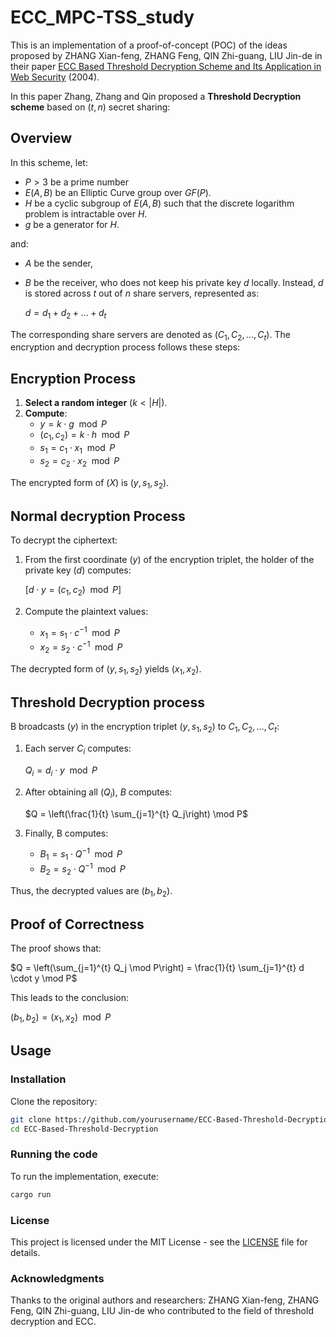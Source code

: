 # ECC_MPC-TSS_study

This is an implementation of a proof-of-concept (POC) of the ideas proposed by ZHANG Xian-feng, ZHANG Feng, QIN Zhi-guang, LIU Jin-de in their paper [ECC Based Threshold Decryption Scheme and Its Application in Web Security](https://www.journal.uestc.edu.cn/en/article/id/2247) (2004).

In this paper Zhang, Zhang and Qin proposed a **Threshold Decryption scheme** based on $(t, n)$ secret sharing:

## Overview

In this scheme, let:
- $P>3$ be a prime number
- $E(A,B)$ be an Elliptic Curve group over $GF(P)$.
- $H$ be a cyclic subgroup of $E(A,B)$ such that
the discrete logarithm problem is intractable over $H$.
- $g$ be a generator for $H$.

and:

- $A$ be the sender,
- $B$ be the receiver, who does not keep his private key $d$ locally. Instead, $d$ is stored across $t$ out of $n$ share servers, represented as:

  $d = d_1 + d_2 + ... + d_t$

The corresponding share servers are denoted as $(C_1, C_2, ..., C_t)$. The encryption and decryption process follows these steps:

## Encryption Process

1. **Select a random integer** $(k < |H|)$.
2. **Compute**:
   - $y = k \cdot g \mod P$
   - $(c_1, c_2) = k \cdot h \mod P$
   - $s_1 = c_1 \cdot x_1 \mod P$
   - $s_2 = c_2 \cdot x_2 \mod P$

The encrypted form of $(X)$ is $(y, s_1, s_2)$.

## Normal decryption Process

To decrypt the ciphertext:

1. From the first coordinate $(y)$ of the encryption triplet, the holder of the private key $(d)$ computes:

   $[d \cdot y = (c_1, c_2) \mod P]$

2. Compute the plaintext values:
   - $x_1 = s_1 \cdot c^{-1} \mod P$
   - $x_2 = s_2 \cdot c^{-1} \mod P$

The decrypted form of $(y, s_1, s_2)$ yields $(x_1, x_2)$.

## Threshold Decryption process

B broadcasts $(y)$ in the encryption triplet $(y, s_1, s_2)$ to $C_1, C_2, \ldots, C_t$:

1. Each server $C_i$ computes:

   $Q_i = d_i \cdot y \mod P$

2. After obtaining all $(Q_i)$, $B$ computes:

   $Q = \left(\frac{1}{t} \sum_{j=1}^{t} Q_j\right) \mod P$

3. Finally, B computes:
   - $B_1 = s_1 \cdot Q^{-1} \mod P$
   - $B_2 = s_2 \cdot Q^{-1} \mod P$

Thus, the decrypted values are $(b_1, b_2)$.

## Proof of Correctness

The proof shows that:

$Q = \left(\sum_{j=1}^{t} Q_j \mod P\right) = \frac{1}{t} \sum_{j=1}^{t} d \cdot y \mod P$

This leads to the conclusion:

$(b_1, b_2) = (x_1, x_2) \mod P$


## Usage

### Installation

Clone the repository:

```bash
git clone https://github.com/yourusername/ECC-Based-Threshold-Decryption.git
cd ECC-Based-Threshold-Decryption
```

### Running the code

To run the implementation, execute:

```bash
cargo run
```

### License

This project is licensed under the MIT License - see the [LICENSE](LICENSE) file for details.

### Acknowledgments

Thanks to the original authors and researchers: ZHANG Xian-feng, ZHANG Feng, QIN Zhi-guang, LIU Jin-de who contributed to the field of threshold decryption and ECC.
